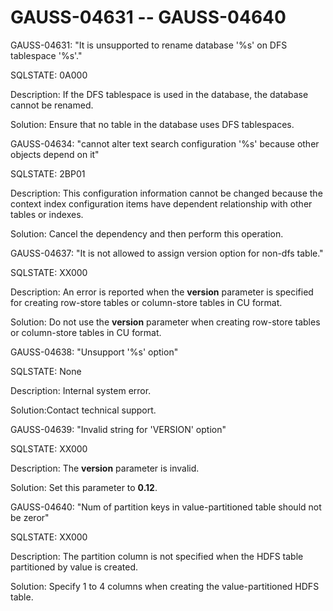 # GAUSS-04631 -- GAUSS-04640<a name="EN-US_TOPIC_0302073101"></a>

GAUSS-04631: "It is unsupported to rename database '%s' on DFS tablespace '%s'."

SQLSTATE: 0A000

Description: If the DFS tablespace is used in the database, the database cannot be renamed.

Solution: Ensure that no table in the database uses DFS tablespaces.

GAUSS-04634: "cannot alter text search configuration '%s' because other objects depend on it"

SQLSTATE: 2BP01

Description: This configuration information cannot be changed because the context index configuration items have dependent relationship with other tables or indexes.

Solution: Cancel the dependency and then perform this operation.

GAUSS-04637: "It is not allowed to assign version option for non-dfs table."

SQLSTATE: XX000

Description: An error is reported when the  **version**  parameter is specified for creating row-store tables or column-store tables in CU format.

Solution: Do not use the  **version**  parameter when creating row-store tables or column-store tables in CU format.

GAUSS-04638: "Unsupport '%s' option"

SQLSTATE: None

Description: Internal system error.

Solution:Contact technical support.

GAUSS-04639: "Invalid string for 'VERSION' option"

SQLSTATE: XX000

Description: The  **version**  parameter is invalid.

Solution: Set this parameter to  **0.12**.

GAUSS-04640: "Num of partition keys in value-partitioned table should not be zeror"

SQLSTATE: XX000

Description: The partition column is not specified when the HDFS table partitioned by value is created.

Solution: Specify 1 to 4 columns when creating the value-partitioned HDFS table.

